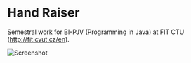 # Hand Raiser

Semestral work for BI-PJV (Programming in Java) at FIT CTU (http://fit.cvut.cz/en).

![Screenshot](https://raw.github.com/Onset/Hand-Raiser/master/printscreen.png)
